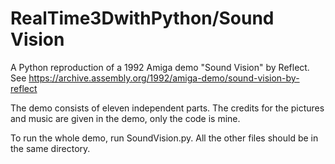 # RealTime3DwithPython/Sound Vision

A Python reproduction of a 1992 Amiga demo "Sound Vision" by Reflect. See https://archive.assembly.org/1992/amiga-demo/sound-vision-by-reflect

The demo consists of eleven independent parts. The credits for the pictures and music are given in the demo, only the code is mine.

To run the whole demo, run SoundVision.py. All the other files should be in the same directory.
